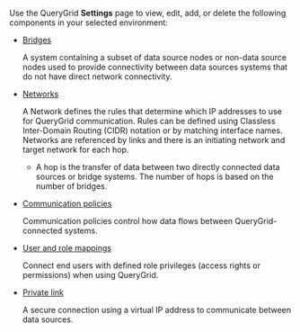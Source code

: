 
Use the QueryGrid **Settings** page to view, edit, add, or delete the following components in your selected environment:

-   [Bridges](wne1674087932617.md)

    A system containing a subset of data source nodes or non-data source nodes used to provide connectivity between data sources systems that do not have direct network connectivity.

-   [Networks](iwx1674087965329.md)

    A Network defines the rules that determine which IP addresses to use for QueryGrid communication. Rules can be defined using Classless Inter-Domain Routing (CIDR) notation or by matching interface names. Networks are referenced by links and there is an initiating network and target network for each hop.

    -   A hop is the transfer of data between two directly connected data sources or bridge systems. The number of hops is based on the number of bridges.

-   [Communication policies](zap1674087994421.md)

    Communication policies control how data flows between QueryGrid-connected systems.

-   [User and role mappings](hmn1674088306575.md)

    Connect end users with defined role privileges (access rights or permissions) when using QueryGrid.

-   [Private link](eyz1674088497701.md)

    A secure connection using a virtual IP address to communicate between data sources.


